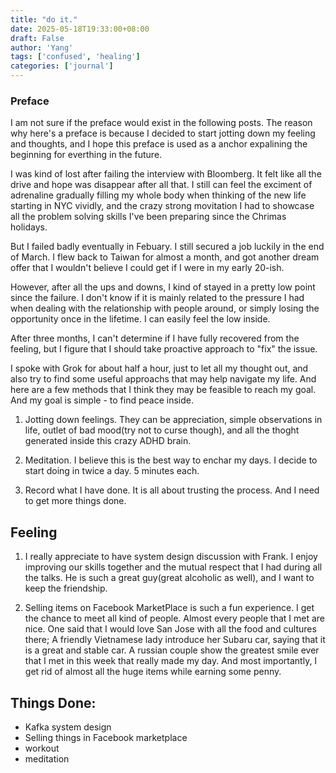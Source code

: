 ```yaml
---
title: "do it."
date: 2025-05-18T19:33:00+08:00
draft: False
author: 'Yang'
tags: ['confused', 'healing']
categories: ['journal']
---
```

### Preface
I am not sure if the preface would exist in the following posts. The reason why here's a preface is because I decided to start jotting down my feeling and thoughts, and I hope this preface is used as a anchor expalining the beginning for everthing in the future.

I was kind of lost after failing the interview with Bloomberg. It felt like all the drive and hope was disappear after all that. I still can feel the exciment of adrenaline gradually filling my whole body when thinking of the new life starting in NYC vividly, and the crazy strong movitation I had to showcase all the problem solving skills I've been preparing since the Chrimas holidays.

But I failed badly eventually in Febuary. I still secured a job luckily in the end of March. I flew back to Taiwan for almost a month, and got another dream offer that I wouldn't believe I could get if I were in my early 20-ish.

However, after all the ups and downs, I kind of stayed in a pretty low point since the failure. I don't know if it is mainly related to the pressure I had when dealing with the relationship with people around, or simply losing the opportunity once in the lifetime. I can easily feel the low inside.

After three months, I can't determine if I have fully recovered from the feeling, but I figure that I should take proactive approach to "fix" the issue.

I spoke with Grok for about half a hour, just to let all my thought out, and also try to find some useful approachs that may help navigate my life. And here are a few methods that I think they may be feasible to reach my goal. And my goal is simple - to find peace inside.

1. Jotting down feelings. They can be appreciation, simple observations in life, outlet of bad mood(try not to curse though), and all the thoght generated inside this crazy ADHD brain.

2. Meditation. I believe this is the best way to enchar my days. I decide to start doing in twice a day. 5 minutes each.

3. Record what I have done. It is all about trusting the process. And I need to get more things done.


## Feeling
1. I really appreciate to have system design discussion with Frank. I enjoy improving our skills together and the mutual respect that I had during all the talks. He is such a great guy(great alcoholic as well), and I want to keep the friendship.

2. Selling items on Facebook MarketPlace is such a fun experience. I get the chance to meet all kind of people. Almost every people that I met are nice. One said that I would love San Jose with all the food and cultures there; A friendly Vietnamese lady introduce her Subaru car, saying that it is a great and stable car. A russian couple show the greatest smile ever that I met in this week that really made my day. And most importantly, I get rid of almost all the huge items while earning some penny.


## Things Done:
- Kafka system design
- Selling things in Facebook marketplace
- workout
- meditation
